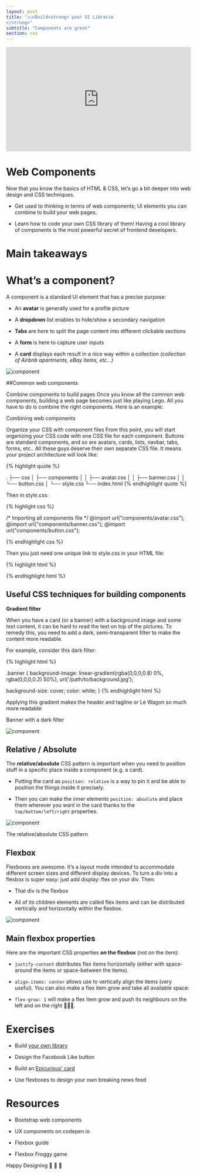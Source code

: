 ```yaml
---
layout: post
title: "🇫🇷Build<strong> your UI Librarie
</strong>"
subtitle: "Components are great"
section: css
---
```

<style>.embed-container { position: relative; padding-bottom: 56.25%; height: 0; overflow: hidden; max-width: 100%; } .embed-container iframe, .embed-container object, .embed-container embed { position: absolute; top: 0; left: 0; width: 100%; height: 100%; }</style><div class='embed-container'><iframe src='https://www.youtube.com/embed/ewxMpl09OwE' frameborder='0' allowfullscreen></iframe></div>

# Web Components

Now that you know the basics of HTML & CSS, let’s go a bit deeper into web design and CSS techniques.

* Get used to thinking in terms of web components; UI elements you can combine to build your web pages.

* Learn how to code your own CSS library of them! Having a cool library of components is the most powerful secret of frontend developers.


# Main takeaways

# What’s a component?

A component is a standard UI element that has a precise purpose:

* An **avatar** is generally used for a profile picture

* A **dropdown** list enables to hide/show a secondary navigation

* **Tabs** are here to split the page content into different clickable sections

* A **form** is here to capture user inputs

* A **card** displays each result in a nice way within a collection *(collection of Airbnb apartments, eBay items, etc…)*

![component](/images/components.png)

##Common web components


Combine components to build pages
Once you know all the common web components, building a web page becomes just like playing Lego. All you have to do is combine the right components. Here is an example:


Combining web components

Organize your CSS with component files
From this point, you will start organizing your CSS code with one CSS file for each component. Buttons are standard components, and so are avatars, cards, lists, navbar, tabs, forms, etc.. All these guys deserve their own separate CSS file. It means your project architecture will look like:

{% highlight quote %}

.
├── css
│   ├── components
│   │   ├── avatar.css
│   │   ├── banner.css
│   │   └── button.css
│   └── style.css
└── index.html
{% endhighlight quote %}

Then in style.css:

{% highlight css %}

/* Importing all components file */
@import url("components/avatar.css");
@import url("components/banner.css");
@import url("components/button.css");

{% endhighlight css %}


Then you just need one unique link to style.css in your HTML file:

{% highlight html %}

<head>
  <link rel="stylesheet" href="css/style.css">
</head>
{% endhighlight html %}

## Useful CSS techniques for building components

**Gradient filter**

When you have a card (or a banner) with a background image and some text content, it can be hard to read the text on top of the pictures. To remedy this, you need to add a dark, semi-transparent filter to make the content more readable.

For example, consider this dark filter:

{% highlight html %}

.banner {
  background-image: linear-gradient(rgba(0,0,0,0.8) 0%, rgba(0,0,0,0.2) 50%),
  url('/path/to/background.jpg');

  background-size: cover;
  color: white;
}
{% endhighlight html %}

Applying this gradient makes the header and tagline or Le Wagon so much more readable:


 Banner with a dark filter

![component](/images/gradient-example.png)

## Relative / Absolute

The **relative/absolute** CSS pattern is important when you need to position stuff in a specific place inside a component (e.g. a card).

* Putting the card as `position: relative` is a way to pin it and be able to position the things inside it precisely.

* Then you can make the inner elements `position: absolute` and place them wherever you want in the card thanks to the `top/bottom/left/right` properties.


![component](/images/relative-absolute.png)

<footer>The relative/absolute CSS pattern</footer>

## Flexbox

Flexboxes are awesome. It’s a layout mode intended to accommodate different screen sizes and different display devices. To turn a div into a flexbox is super easy: just add display: flex on your div. Then:

* That div is the flexbox

* All of its children elements are called flex items and can be distributed vertically and horizontally within the flexbox.


![component](/images/vocabulary.png)


## Main flexbox properties

Here are the important CSS properties **on the flexbox** (not on the item):

* `justify-content` distributes flex items horizontally (either with space-around the items or space-between the items).
* `align-items: center` allows use to vertically align the items (very useful).
You can also make a flex item grow and take all available space:

* `flex-grow: 1` will make a flex item grow and push its neighbours on the left and on the right 💪💪💪.

# Exercises

* Build [your own library](https://codedot.tk/UIkit)

* Design the Facebook Like button

*  Build an [Epicurious’ card](https://www.epicurious.com/search/chocolate%20cake)

* Use flexboxes to design your own breaking news feed

# Resources

* Bootstrap web components

* UX components on codepen.io

*  Flexbox guide

* Flexbox Froggy game


Happy Designing 🎨 🎨 🎨
